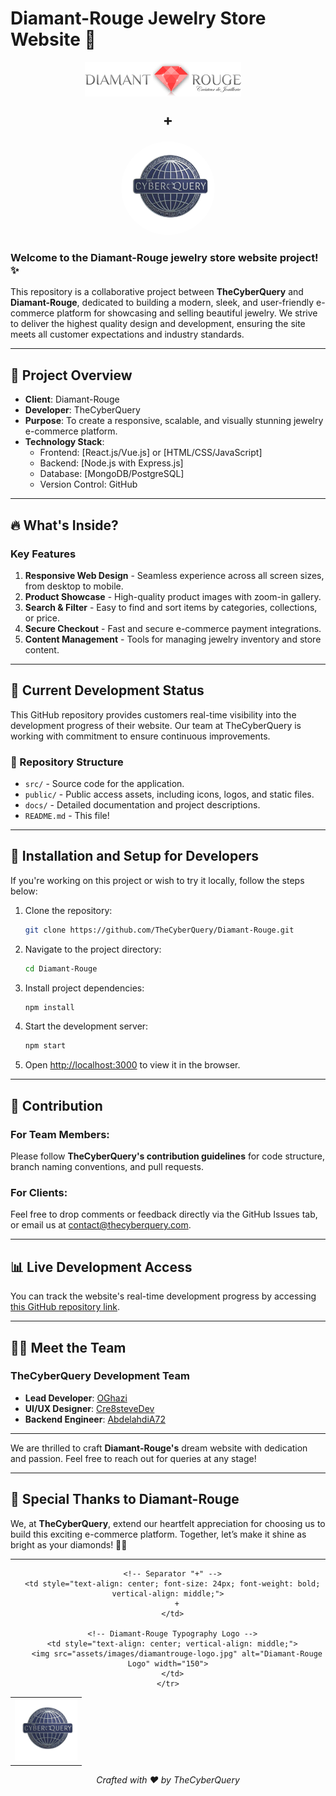 # Diamant-Rouge Jewelry Store Website 🌟


<div align="center">
  <!-- Diamant-Rouge logo -->
  <img src="assets/images/diamantrouge-logo.jpg" alt="Diamant-Rouge Logo" width="250">&nbsp;&nbsp;&nbsp;&nbsp;

  <!-- Separator with the "+" symbol -->
  <div style="font-size: 24px; font-weight: bold; margin: 20px 0;">+</div>

  <!-- TheCyberQuery logo with circular styling -->
  <img src="assets/images/tcq_logo.png" alt="TheCyberQuery Logo" width="150" height="150" style="border-radius: 50%;">
</div>

### Welcome to the Diamant-Rouge jewelry store website project! ✨

This repository is a collaborative project between **TheCyberQuery** and **Diamant-Rouge**, dedicated to building a modern, sleek, and user-friendly e-commerce platform for showcasing and selling beautiful jewelry. We strive to deliver the highest quality design and development, ensuring the site meets all customer expectations and industry standards.

---

## 📜 Project Overview

- **Client**: Diamant-Rouge
- **Developer**: TheCyberQuery
- **Purpose**: To create a responsive, scalable, and visually stunning jewelry e-commerce platform.
- **Technology Stack**:
    - Frontend: [React.js/Vue.js] or [HTML/CSS/JavaScript]
    - Backend: [Node.js with Express.js]
    - Database: [MongoDB/PostgreSQL]
    - Version Control: GitHub

---

## 🔥 What's Inside?

### Key Features
1. **Responsive Web Design** - Seamless experience across all screen sizes, from desktop to mobile.
2. **Product Showcase** - High-quality product images with zoom-in gallery.
3. **Search & Filter** - Easy to find and sort items by categories, collections, or price.
4. **Secure Checkout** - Fast and secure e-commerce payment integrations.
5. **Content Management** - Tools for managing jewelry inventory and store content.

---

## 🌟 Current Development Status

This GitHub repository provides customers real-time visibility into the development progress of their website. Our team at TheCyberQuery is working with commitment to ensure continuous improvements.

### 📂 Repository Structure
- `src/` - Source code for the application.
- `public/` - Public access assets, including icons, logos, and static files.
- `docs/` - Detailed documentation and project descriptions.
- `README.md` - This file!

---

## 🚀 Installation and Setup for Developers

If you're working on this project or wish to try it locally, follow the steps below:

1. Clone the repository:
   ```bash
   git clone https://github.com/TheCyberQuery/Diamant-Rouge.git
   ```
2. Navigate to the project directory:
   ```bash
   cd Diamant-Rouge
   ```
3. Install project dependencies:
   ```bash
   npm install
   ```
4. Start the development server:
   ```bash
   npm start
   ```
5. Open [http://localhost:3000](http://localhost:3000) to view it in the browser.

---

## 📄 Contribution

### For Team Members:
Please follow **TheCyberQuery's contribution guidelines** for code structure, branch naming conventions, and pull requests.

### For Clients:
Feel free to drop comments or feedback directly via the GitHub Issues tab, or email us at [contact@thecyberquery.com](mailto:contact@thecyberquery.com).

---

## 📊 Live Development Access

You can track the website's real-time development progress by accessing [this GitHub repository link](https://github.com/TheCyberQuery/Diamant-Rouge).

---

## 👨‍💻 Meet the Team

### TheCyberQuery Development Team
- **Lead Developer**: [OGhazi](https://github.com/G-omar-H)
- **UI/UX Designer**: [Cre8steveDev](https://github.com/Cre8steveDev)
- **Backend Engineer**: [AbdelahdiA72](https://github.com/abdelhadia72)

---
We are thrilled to craft **Diamant-Rouge's** dream website with dedication and passion. Feel free to reach out for queries at any stage!

---

## 🙌 Special Thanks to Diamant-Rouge

We, at **TheCyberQuery**, extend our heartfelt appreciation for choosing us to build this exciting e-commerce platform. Together, let’s make it shine as bright as your diamonds! 💎✨

---

<div align="center">

  <!-- Use a table for consistent alignment -->
  <table>
    <tr>
      <!-- TheCyberQuery Circular Logo -->
      <td style="text-align: center; vertical-align: middle;">
        <img src="assets/images/tcq_logo.png" alt="TheCyberQuery Logo" width="100">
      </td>

      <!-- Separator "+" -->
      <td style="text-align: center; font-size: 24px; font-weight: bold; vertical-align: middle;">
        +
      </td>

      <!-- Diamant-Rouge Typography Logo -->
      <td style="text-align: center; vertical-align: middle;">
        <img src="assets/images/diamantrouge-logo.jpg" alt="Diamant-Rouge Logo" width="150">
      </td>
    </tr>
  </table>

  <!-- Caption Underneath Logos -->
  <p>
    <em>Crafted with ❤️ by TheCyberQuery</em>
  </p>
</div>
